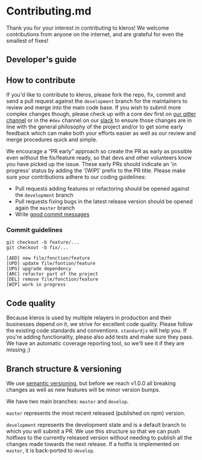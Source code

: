 # Contributing.md

Thank you for your interest in contributing to kleros! We welcome contributions from anyone on the internet, and are grateful for even the smallest of fixes!

## Developer's guide

## How to contribute

If you'd like to contribute to kleros, please fork the repo, fix, commit and send a pull request against the `development` branch for the maintainers to review and merge into the main code base. If you wish to submit more complex changes though, please check up with a core dev first on [our gitter channel](https://gitter.im/kleros/Lobby) or  in the `#dev` channel on our [slack](https://kleros.slack.com/) to ensure those changes are in line with the general philosophy of the project and/or to get some early feedback which can make both your efforts easier as well as our review and merge procedures quick and simple.

We encourage a “PR early” approach so create the PR as early as possible even without the fix/feature ready, so that devs and other volunteers know you have picked up the issue. These early PRs should indicate an 'in progress' status by adding the '[WIP]' prefix to the PR title. Please make sure your contributions adhere to our coding guidelines:

* Pull requests adding features or refactoring should be opened against the `development` branch
* Pull requests fixing bugs in the latest release version should be opened again the `master` branch
* Write [good commit messages](https://chris.beams.io/posts/git-commit/)

### Commit guidelines

```
git checkout -b feature/...
git checkout -b fix/...
```

```
[ADD] new file/fonction/feature
[UPD] update file/fontion/feature
[UPG] upgrade dependency
[ARC] refactor part of the project
[DEL] remove file/fonction/feature
[WIP] work in progress
```

## Code quality

Because kleros is used by multiple relayers in production and their businesses depend on it, we strive for excellent code quality. Please follow the existing code standards and conventions. `standardjs` will help you.
If you're adding functionality, please also add tests and make sure they pass. We have an automatic coverage reporting tool, so we'll see it if they are missing ;)

## Branch structure & versioning

We use [semantic versioning](http://semver.org/), but before we reach v1.0.0 all breaking changes as well as new features will be minor version bumps.

We have two main branches: `master` and `develop`.

`master` represents the most recent released (published on npm) version.

`development` represents the development state and is a default branch to which you will submit a PR. We use this structure so that we can push hotfixes to the currently released version without needing to publish all the changes made towards the next release. If a hotfix is implemented on `master`, it is back-ported to `develop`.
